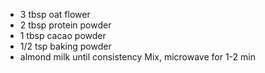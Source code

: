 - 3 tbsp oat flower
- 2 tbsp protein powder
- 1 tbsp cacao powder
- 1/2 tsp baking powder
- almond milk until consistency
Mix, microwave for 1-2 min